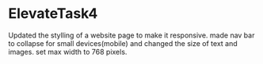 # ElevateTask4
Updated the stylling of a website page to make it responsive.
made nav bar to collapse for small devices(mobile) and changed the size of text and images.
set max width to 768 pixels.

